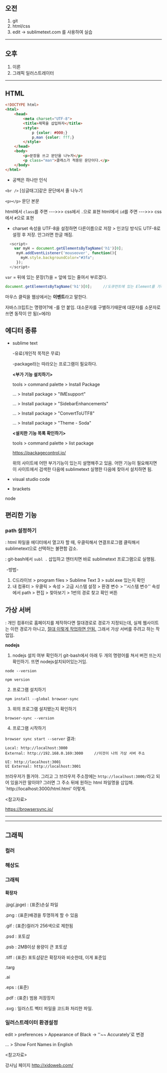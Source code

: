 ## 오전

1. git
2. html/css
3. edit -> sublimetext.com 를 사용하여 실습

---

## 오후

1. 이론
2. 그래픽 일러스트레이터

---



## HTML

```html
<!DOCTYPE html>
<html>
    <head>
        <meta charset="UTF-8">
        <title>제목을 삽입하자</title>
        <style>
            p {color: #000;}
            p.man {color: fff;}
        </style>
    </head>
    <body>
        <p>문장을 쓰고 문단을 나누자</p>
        <p class="man">클래스가 적용된 문단이다.</p>
    </body>
</html>
```



- 공백은 하나만 인식

```<br />``` [싱글태그]같은 문단에서 줄 나누기

```<p></p>``` 문단 본문

html에서 ```class```를 주면  --->>>  css에서  ```.```으로 표현
html에서 ```id```를 주면  --->>>  css에서 ```#```으로 표현



- charset 속성을 UTF-8을 설정하면 다른이름으로 저장 > 인코딩 방식도 UTF-8로 설정 후 저장. 안그러면 한글 깨짐.



```javascript
  <script>
  	var myH = document.getElementsByTagName('h1')[0];
	 myH.addEventListener('mouseover', function(){
	   myH.style.backgroundColor="#3fa";
	 });
  </script>
```

```var``` = 뒤에 있는 문장(?)을 = 앞에 있는 줄여서 부르겠다.

``````javascript
document.getElementsByTagName('h1')[0];		//도큐먼트에 있는 Element를 가져오자.
``````



마우스 클릭을 웹상에서는 **이벤트**라고 말한다.

자바스크립트는 명령어?에 -를 안 붙임.
대소문자를 구별하기때문에 대문자를 소문자로 쓰면 동작이 안 됨(=에러)





## 에디터 종류

- sublime text

  -유료(개인적 목적은 무료)

  -package라는 따라오는 프로그램이 필요하다.

  

  **<부가 기능 설치하기>**

  tools > command palette > Install Package

  ... > Install package  > "IMEsupport"

  ... > Install package  > "SidebarEnhancements"

  ... > Install package  > "ConvertToUTF8"

  ... > Install package  > "Theme - Soda"

  

  **<설치한 기능 목록 확인하기>**

  tools > command palette > list package

  

  https://packagecontrol.io/

  위의 사이트에 어떤 부가기능이 있는지 설명해주고 있음. 어떤 기능이 필요해지면 이 사이트에서 검색한 다음에 sublimetext 실행한 다음에 찾아서 설치하면 됨.

  

- visual studio code

- brackets



node



## 편리한 기능

### path 설정하기

: html  파일을 에디터에서 열고자 할 때, 우클릭해서 연결프로그램 클릭해서 sublimetext으로 선택하는 불편함 감소. 

: git-bash에서 ```subl .``` 삽입하고 엔터치면 바로 sublimetext 프로그램으로 실행됨. 

​	-방법-

1. C드라이브 > program files > Sublime Text 3 > subl.exe 있는지 확인
2. 내 컴퓨터 > 우클릭 > 속성 > 고급 시스템 설정 > 환경 변수 > ''시스템 변수'' 속성에서 path > 편집 > 찾아보기 > 1번의 경로 찾고 확인 버튼



## 가상 서버

: 개인 컴퓨터로 홈페이지를 제작하다면 절대경로로 경로가 지정되는데, 실제 웹사이트는 이런 경로가 아니고, <ins>절대 이렇게 작업하면 안됨.</ins>
그래서 가상 서버를 주려고 하는 작업임.

**nodejs**

1. nodejs 설치 여부 확인하기
   git-bash에서 아래 두 개의 명령어를 쳐서 버전 뜨는지 확인하기. 뜨면 nodejs설치되어있는거임.

```node --version```

```npm version```



2. 프로그램 설치하기

```npm install --global browser-sync``` 



3. 위의 프로그램 설치됐는지 확인하기

```browser-sync --version```



4. 프로그램 시작하기

```browser sync start --server```
결과:

    Local: http://localhost:3000
    External: http://192.168.0.169:3000		//이것이 나의 가상 서버 주소
    
    UI: http://localhost:3001
    UI External: http://localhost:3001
브라우저가 뜰거야. 그리고 그 브라우저 주소창에는 `http://localhost:3000/`라고 되어 있을거란 말이야? 그러면 그 주소 뒤에 원하는 html 파일명을 삽입해.
`http://localhost:3000/html.html' 이렇게.




<참고자료>

https://browsersync.io/



---

---



## 그래픽

### 컬러

### 해상도

### 그래픽

#### 확장자

.jpg(.jpge) : (표준)손실  파일

.png : (표준)배경을 투명하게 할 수 있음

.gif : (표준)컬러가 256색으로 제한됨

.psd : 포토샵

.psb : 2MB이상 용량이 큰 포토샵

.tiff : (표준) 포토샵같은 확장자와 비슷한데, 이게 표준임

.targ

.ai

.eps : (표준)

.pdf : (표준) 범용 저장장치

.svg : 일러스트 벡터 파일을 코드화 처리한 파일.



### 일러스트레이터 환경설정

edit > preferences >  Appearance of Black -> ''~~ Accurately'로 변경

... > Show Font Names in English





<참고자료>

강사님 페이지 http://xidoweb.com/